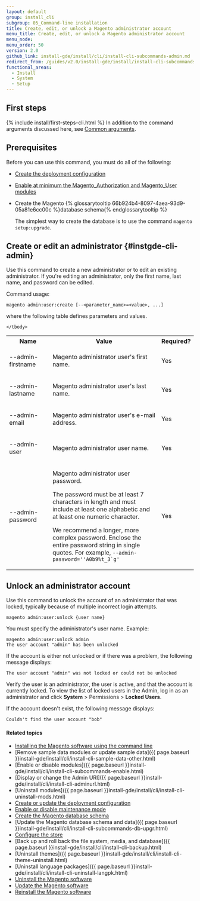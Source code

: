 ```yaml
---
layout: default
group: install_cli
subgroup: 05_Command-line installation
title: Create, edit, or unlock a Magento administrator account
menu_title: Create, edit, or unlock a Magento administrator account
menu_node:
menu_order: 50
version: 2.0
github_link: install-gde/install/cli/install-cli-subcommands-admin.md
redirect_from: /guides/v2.0/install-gde/install/install-cli-subcommands-admin.html
functional_areas:
  - Install
  - System
  - Setup
---
```



<h2 id="instgde-cli-before">First steps</h2>
{% include install/first-steps-cli.html %}
In addition to the command arguments discussed here, see <a href="{{page.baseurl}}install-gde/install/cli/install-cli-subcommands.html#instgde-cli-subcommands-common">Common arguments</a>.

<h2 id="instgde-cli-admin-prereq">Prerequisites</h2>
Before you can use this command, you must do all of the following:

*	<a href="{{page.baseurl}}install-gde/install/cli/install-cli-subcommands-deployment.html">Create the deployment configuration</a>
*	<a href="{{page.baseurl}}install-gde/install/cli/install-cli-subcommands-enable.html">Enable at minimum the Magento_Authorization and Magento_User modules</a>
*	Create the Magento {% glossarytooltip 66b924b4-8097-4aea-93d9-05a81e6cc00c %}database schema{% endglossarytooltip %}

	<div class="bs-callout bs-callout-info" id="info">
		<span class="glyphicon-class">
  		<p>The simplest way to create the database is to use the command <code>magento setup:upgrade</code>.</span>
	</div>

## Create or edit an administrator {#instgde-cli-admin}
Use this command to create a new administrator or to edit an existing administrator. If you're editing an administrator, only the first name, last name, and password can be edited.

Command usage:

	magento admin:user:create [--<parameter_name>=<value>, ...]

where the following table defines parameters and values.

<table>
	<col width="25%">
	<col width="65%">
	<col width="10%">
	<tbody>
		<tr>
			<th>Name</th>
			<th>Value</th>
			<th>Required?</th>
		</tr>
		<tr>
		<td><p>--admin-firstname</p></td>
		<td><p>Magento administrator user's first name.</p></td>
		<td><p>Yes</p></td>
	</tr>
	<tr>
		<td><p>--admin-lastname</p></td>
		<td><p>Magento administrator user's last name.</p></td>
		<td><p>Yes</p></td>
	</tr>
	<tr>
		<td><p>--admin-email</p></td>
		<td><p>Magento administrator user's e-mail address.</p></td>
		<td><p>Yes</p></td>
	</tr>
	<tr>
		<td><p>--admin-user</p></td>
		<td><p>Magento administrator user name.</p></td>
		<td><p>Yes</p></td>
	</tr>
	<tr>
		<td><p>--admin-password</p></td>
		<td><p>Magento administrator user password.</p>
		<p>The password must be at least 7 characters in length and must include at least one alphabetic and at least one numeric character.</p>
		<p>We recommend a longer, more complex password. Enclose the entire password string in single quotes. For example, <code>--admin-password=''A0b9%t_3`g'</code></p></td>
		<td><p>Yes</p></td>
	</tr>

	</tbody>
</table>

<h2 id="instgde-cli-admin-unlock">Unlock an administrator account</h2>
Use this command to unlock the account of an administrator that was locked, typically because of multiple incorrect login attempts.

	magento admin:user:unlock {user name}

You must specify the administrator's user name. Example:

	magento admin:user:unlock admin
	The user account "admin" has been unlocked

If the account is either not unlocked or if there was a problem, the following message displays:

	The user account "admin" was not locked or could not be unlocked

Verify the user is an administrator, the user is active, and that the account is currently locked. To view the list of locked users in the Admin, log in as an administrator and click **System** > Permissions > **Locked Users**.

If the account doesn't exist, the following message displays:

	Couldn't find the user account "bob"

#### Related topics

*	<a href="{{page.baseurl}}install-gde/install/cli/install-cli-install.html">Installing the Magento software using the command line</a>
*	[Remove sample data modules or update sample data]({{ page.baseurl }}install-gde/install/cli/install-cli-sample-data-other.html)
*	[Enable or disable modules]({{ page.baseurl }}install-gde/install/cli/install-cli-subcommands-enable.html)
*	[Display or change the Admin URI]({{ page.baseurl }}install-gde/install/cli/install-cli-adminurl.html)
*	[Uninstall modules]({{ page.baseurl }}install-gde/install/cli/install-cli-uninstall-mods.html)
*	<a href="{{page.baseurl}}install-gde/install/cli/install-cli-subcommands-deployment.html">Create or update the deployment configuration</a>
*	<a href="{{page.baseurl}}install-gde/install/cli/install-cli-subcommands-maint.html">Enable or disable maintenance mode</a>
*	<a href="{{page.baseurl}}install-gde/install/cli/install-cli-subcommands-db.html">Create the Magento database schema</a>
*	[Update the Magento database schema and data]({{ page.baseurl }}install-gde/install/cli/install-cli-subcommands-db-upgr.html)
*	<a href="{{page.baseurl}}install-gde/install/cli/install-cli-subcommands-store.html">Configure the store</a>
*	[Back up and roll back the file system, media, and database]({{ page.baseurl }}install-gde/install/cli/install-cli-backup.html)
*	[Uninstall themes]({{ page.baseurl }}install-gde/install/cli/install-cli-theme-uninstall.html)
*	[Uninstall language packages]({{ page.baseurl }}install-gde/install/cli/install-cli-uninstall-langpk.html)
*	<a href="{{page.baseurl}}install-gde/install/cli/install-cli-uninstall.html#instgde-install-uninstall">Uninstall the Magento software</a>
*	<a href="{{page.baseurl}}install-gde/install/cli/install-cli-uninstall.html#instgde-install-magento-update">Update the Magento software</a>
*	<a href="{{page.baseurl}}install-gde/install/cli/install-cli-uninstall.html#instgde-install-magento-reinstall">Reinstall the Magento software</a>
